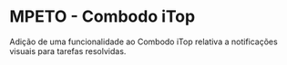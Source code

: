 # MPETO - Combodo iTop
Adição de uma funcionalidade ao Combodo iTop relativa a notificações visuais para tarefas resolvidas.
